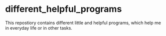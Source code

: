 # different_helpful_programs
This repostiory contains different little and helpful programs, which help me in everyday life or in other tasks.
